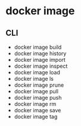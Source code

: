 # docker image

## CLI

* docker image build
* docker image history
* docker image import
* docker image inspect
* docker image load
* docker image ls
* docker image prune
* docker image pull
* docker image push
* docker image rm
* docker image save
* docker image tag
